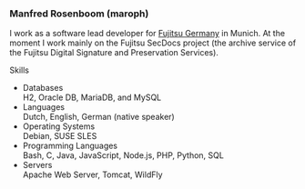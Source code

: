 ### Manfred Rosenboom (maroph)
I work as a software lead developer for 
[Fujitsu Germany](https://www.fujitsu.com/de/) in Munich. At the moment I work 
mainly on the Fujitsu SecDocs project (the archive service of the 
Fujitsu Digital Signature and Preservation Services).

Skills

* Databases  
  H2, Oracle DB, MariaDB, and MySQL
* Languages  
  Dutch, English, German (native speaker)
* Operating Systems  
  Debian, SUSE SLES
* Programming Languages  
  Bash, C, Java, JavaScript, Node.js, PHP, Python, SQL
* Servers  
  Apache Web Server, Tomcat, WildFly 
